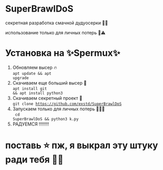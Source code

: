 # SuperBrawlDoS
секретная разработка смачной дудуосерки 🤯🤯

использование только для личных потерь 🫶⚠️

# Установка на ✨<b>Spermux</b>✨

1. Обновляем высер 🔥 </br>
<code>apt update && apt upgrade</code>
2. Скачиваем еще больший высер 🏀 </br>
<code>apt install git && apt install python3</code>
3. Скачиваем секретный проект 🎉 </br>
<code>git clone https://github.com/exstd/SuperBrawlDoS</code>
4. Запускаем только для личных потерь 🤬🇺🇸 </br>
<code> cd SuperBrawlDoS && python3 k.py </code>
5. РАДУЕМСЯ ‼️‼️‼️‼️

# поставь ⭐ пж, я выкрал эту штуку ради тебя 🥹🫶
